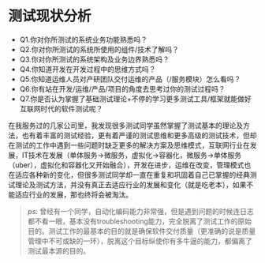 # 测试现状分析

* Q1.你对你所测试的系统业务功能熟悉吗？
* Q2.你对你所测试的系统所使用的组件/技术了解吗？
* Q3.你对你所测试的系统架构及业务边界熟悉吗？
* Q4.你知道开发在开发过程中的思维方式吗？
* Q5.你知道运维人员对产研团队交付运维的产品（/服务模块）怎么看吗？
* Q6.你有站在开发/运维/产品/项目的角度去思考过你的测试过程吗？
* Q7.你是否认为掌握了基础测试理论+不停的学习更多测试工具/框架就能做好互联网时代的软件测试呢？

在我服务过的几家公司里，我发现很多测试同学虽然掌握了测试基本的理论及方法，也有着丰富的测试经验，更有着严谨的测试思维和更多高级的测试技术，但却在测试的工作中遇到一些问题时缺乏更多的解决方案及思维模式，互联网行业在发展，IT技术在发展（单体服务->微服务，虚拟化->容器化，微服务->单体服务（uber），虚拟化和容器化又开始融合），开发在进步，运维在改变，管理模式也在适应各种新的变化，但很多测试同学却一直在重复和巩固着自己已掌握的经典测试理论及测试方法，并没有真正去适应行业的发展和变化（就是吃老本），如果不能适应行业的发展，那也终将会被淘汰。

> _ps:_ 曾经有一个同学，自动化编码能力非常强，但是遇到问题的时候连日志都不看一眼，基本没有troubleshooting能力，完全脱离了测试工作的原始目的。测试工作的最基本的目的就是确保软件交付质量（更准确的说是质量管理中不可或缺的一环），脱离这个目标纵使你有多牛逼的能力，都偏离了测试最本源的目的。
